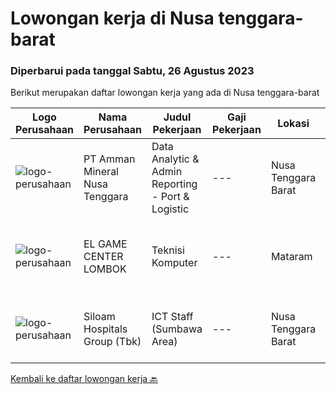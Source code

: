 
  # Lowongan kerja di Nusa tenggara-barat

  ### Diperbarui pada tanggal Sabtu, 26 Agustus 2023

  Berikut merupakan daftar lowongan kerja yang ada di Nusa tenggara-barat

  |Logo Perusahaan | Nama Perusahaan | Judul Pekerjaan | Gaji Pekerjaan | Lokasi | Deskripsi | Tanggal diunggah | Pranala |
  | -------------- | --------------- | --------------- | --------- | --------- | -------------- | ------- | ----------- |
  |![logo-perusahaan](https://image-service-cdn.seek.com.au/43791a22f5031f0216482979cfdb061afceaac2c/ee4dce1061f3f616224767ad58cb2fc751b8d2dc)|PT Amman Mineral Nusa Tenggara|Data Analytic & Admin Reporting - Port & Logistic|---|Nusa Tenggara Barat|Some of your duties will include: Responsible for liaising with related cross functional stakeholders to identify opportunities to optimize Port &amp;...|Jumat, 25 Agustus 2023|https://www.jobstreet.co.id/id/job/data-analytic-admin-reporting-port-logistic-4447897?token=0~969a707a-089d-458a-ac60-5baa5f463f28&sectionRank=1&jobId=jobstreet-id-job-4447897|
|![logo-perusahaan](https://i.ibb.co/sqvTCh9/112815900-stock-vector-no-image-available-icon-flat-vector.webp)|EL GAME CENTER LOMBOK|Teknisi Komputer|---|Mataram|Teknisi Komputer Memperbaiki Kerusakan pada Hardware. Merancang Instalasi Hardware dan Berbagai Peripheral-nya. Menerapkan Instalasi Perangkat Keras...|Minggu, 13 Agustus 2023|https://www.jobstreet.co.id/id/job/teknisi-komputer-1036670386?token=0~969a707a-089d-458a-ac60-5baa5f463f28&sectionRank=2&jobId=jobstreet-id-job-1036670386|
|![logo-perusahaan](https://image-service-cdn.seek.com.au/431745bcf5bb8f03b3acaed4042a9004c71690d6/ee4dce1061f3f616224767ad58cb2fc751b8d2dc)|Siloam Hospitals Group (Tbk)|ICT Staff (Sumbawa Area)|---|Nusa Tenggara Barat|Job Descriptions:Support IT Operations. Qualifications: Candidate must possess at least Bachelor's Degree in Engineering (Computer/Telecommunication),...|Rabu, 09 Agustus 2023|https://www.jobstreet.co.id/id/job/ict-staff-sumbawa-area-4431852?token=0~969a707a-089d-458a-ac60-5baa5f463f28&sectionRank=3&jobId=jobstreet-id-job-4431852|


  [Kembali ke daftar lowongan kerja 🔙](../README.md#daftar-lowongan-kerja)
  